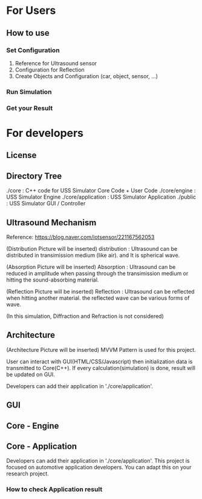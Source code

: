 # For Users
## How to use
### Set Configuration
1. Reference for Ultrasound sensor
2. Configuration for Reflection
3. Create Objects and Configuration (car, object, sensor, ...)

### Run Simulation

### Get your Result

# For developers
## License

## Directory Tree
./core : C++ code for USS Simulator Core Code + User Code
./core/engine : USS Simulator Engine
./core/application : USS Simulator Application
./public : USS Simulator GUI / Controller

## Ultrasound Mechanism
Reference: https://blog.naver.com/iotsensor/221167562053

(Distribution Picture will be inserted)
distribution : Ultrasound can be distributed in transimission medium (like air). and It is spherical wave.

(Absorption Picture will be inserted)
Absorption : Ultrasound can be reduced in amplitude when passing through the transimission medium or hitting the sound-absorbing material.

(Reflection Picture will be inserted)
Reflection : Ultrasound can be reflected when hitting another material. the reflected wave can be various forms of wave.

(In this simulation, Diffraction and Refraction is not considered)

## Architecture
(Architecture Picture will be inserted)
MVVM Pattern is used for this project. 

User can interact with GUI(HTML/CSS/Javascript) then initialization data is transmitted to Core(C++).
If every calculation(simulation) is done, result will be updated on GUI.

Developers can add their application in './core/application'. 

## GUI

## Core - Engine

## Core - Application
Developers can add their application in './core/application'. 
This project is focused on automotive application developers. You can adapt this on your research project.

### How to check Application result